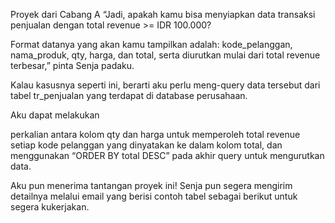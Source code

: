 Proyek dari Cabang A
“Jadi, apakah kamu bisa menyiapkan data transaksi penjualan dengan total revenue >= IDR 100.000? 

Format datanya yang akan kamu tampilkan adalah: kode_pelanggan, nama_produk, qty, harga, dan total, serta diurutkan mulai dari total revenue terbesar,” pinta Senja padaku.

 

Kalau kasusnya seperti ini, berarti aku perlu meng-query data tersebut dari tabel tr_penjualan yang terdapat di database perusahaan.

Aku dapat melakukan

perkalian antara kolom qty dan harga untuk memperoleh total revenue setiap kode pelanggan yang dinyatakan ke dalam kolom total, dan
menggunakan “ORDER BY total DESC” pada akhir query untuk mengurutkan data.
 

Aku pun menerima tantangan proyek ini! Senja pun segera mengirim detailnya melalui email yang berisi contoh tabel sebagai berikut untuk segera kukerjakan.